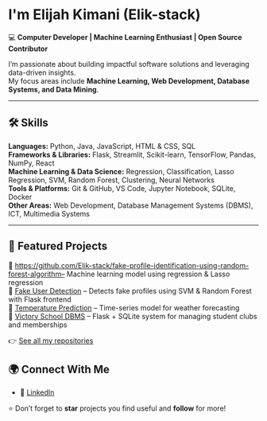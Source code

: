 

#  I'm Elijah Kimani (Elik-stack)

💻 **Computer Developer | Machine Learning Enthusiast | Open Source Contributor**

I’m passionate about building impactful software solutions and leveraging data-driven insights.  
My focus areas include **Machine Learning, Web Development, Database Systems, and Data Mining**.  

---

## 🛠️ Skills

**Languages:** Python, Java, JavaScript, HTML & CSS, SQL  
**Frameworks & Libraries:** Flask, Streamlit, Scikit-learn, TensorFlow, Pandas, NumPy, React  
**Machine Learning & Data Science:** Regression, Classification, Lasso Regression, SVM, Random Forest, Clustering, Neural Networks  
**Tools & Platforms:** Git & GitHub, VS Code, Jupyter Notebook, SQLite, Docker  
**Other Areas:** Web Development, Database Management Systems (DBMS), ICT, Multimedia Systems  

---

## 📌 Featured Projects

🔹 https://github.com/Elik-stack/fake-profile-identification-using-random-forest-algorithm– Machine learning model using regression & Lasso regression  
🔹 [Fake User Detection](https://github.com/Elik-stack/fake-user-detection) – Detects fake profiles using SVM & Random Forest with Flask frontend  
🔹 [Temperature Prediction](https://github.com/Elik-stack/temperature-prediction) – Time-series model for weather forecasting  
🔹 [Victory School DBMS](https://github.com/Elik-stack/victory-school-dbms) – Flask + SQLite system for managing student clubs and memberships  

👉 [See all my repositories](https://github.com/Elik-stack?tab=repositories)  



## 🌍 Connect With Me

- 💼 [LinkedIn](https://linkedin.com/in/Elik-stack)  

⭐️ Don’t forget to **star** projects you find useful and **follow** for more!  
